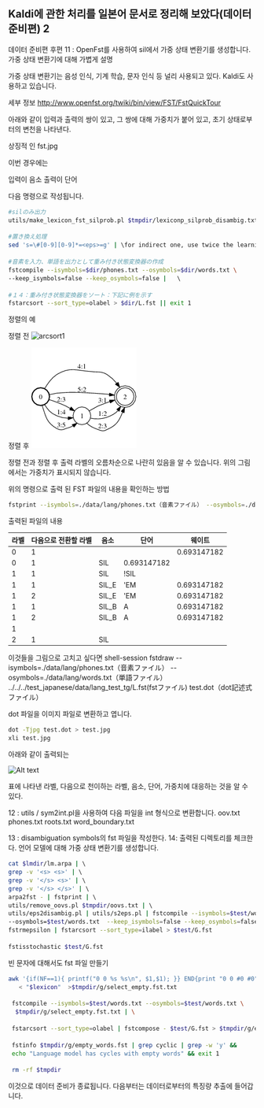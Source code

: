 ## Kaldi에 관한 처리를 일본어 문서로 정리해 보았다(데이터 준비편) 2
데이터 준비편 후편
11 : OpenFst를 사용하여 sil에서 가중 상태 변환기를 생성합니다.
가중 상태 변환기에 대해 가볍게 설명

가중 상태 변환기는 음성 인식, 기계 학습, 문자 인식 등 널리 사용되고 있다. Kaldi도 사용하고 있습니다.

세부 정보
http://www.openfst.org/twiki/bin/view/FST/FstQuickTour

아래와 같이 입력과 출력의 쌍이 있고, 그 쌍에 대해 가중치가 붙어 있고, 초기 상태로부터의 변천을 나타낸다.

상징적 인 fst.jpg

이번 경우에는

입력이 음소
출력이 단어

다음 명령으로 작성됩니다.
```bash
#silのみ出力
utils/make_lexicon_fst_silprob.pl $tmpdir/lexiconp_silprob_disambig.txt $s    rcdir/silprob.txt $silphone '#'$ndisambig | \

#置き換え処理                               
sed 's=\#[0-9][0-9]*=<eps>=g' | \for indirect one, use twice the learning rate

#音素を入力、単語を出力として重み付き状態変換器の作成                                      
fstcompile --isymbols=$dir/phones.txt --osymbols=$dir/words.txt \      
--keep_isymbols=false --keep_osymbols=false |   \ 

#１４：重み付き状態変換器をソート：下記に例を示す                     
fstarcsort --sort_type=olabel > $dir/L.fst || exit 1
```
정렬의 예

정렬 전
![arcsort1](./fig/arcsort1.jpg)


정렬 후
![정렬후](./fig/arcsort3.jpg)


정렬 전과 정렬 후 출력 라벨의 오름차순으로 나란히 있음을 알 수 있습니다.
위의 그림에서는 가중치가 표시되지 않습니다.

위의 명령으로 출력 된 FST 파일의 내용을 확인하는 방법
```bash
fstprint --isymbols=./data/lang/phones.txt（音素ファイル） --osymbols=./data/lang/words.txt（単語ファイル） ../../../test_japanese/data/lang_test_tg/L.fst（fstファイル） test.txt（出力されるファイル
```
출력된 파일의 내용

|라벨|다음으로 전환할 라벨|음소|단어|웨이트|
|--|-------------------|--|--|--|
|0	|1	|		| |0.693147182|
|0	|1	|SIL	|0.693147182|
|1	|1	|SIL	|!SIL||	
|1	|1	|SIL_E	|'EM	|0.693147182|
|1	|2	|SIL_E	|'EM	|0.693147182|
|1	|1	|SIL_B	|A	|0.693147182|
|1	|2  |SIL_B	|A	|0.693147182|
|1	|	|		| |
|2	|1	|SIL| | |	

이것들을 그림으로 고치고 싶다면
shell-session
fstdraw --isymbols=./data/lang/phones.txt（音素ファイル） --osymbols=./data/lang/words.txt（単語ファイル） ../../../test_japanese/data/lang_test_tg/L.fst(fstファイル) test.dot（dot記述式ファイル）

dot 파일을 이미지 파일로 변환하고 엽니다.
```bash
dot -Tjpg test.dot > test.jpg
xli test.jpg
```
아래와 같이 출력되는

![Alt text](/dev-doc/GushiSnow/fig/test2.jpg "Optional title")

표에 나타낸 라벨, 다음으로 천이하는 라벨, 음소, 단어, 가중치에 대응하는 것을 알 수 있다.

12 : utils / sym2int.pl을 사용하여 다음 파일을 int 형식으로 변환합니다.
oov.txt
phones.txt
roots.txt
word_boundary.txt

13 : disambiguation symbols의 fst 파일을 작성한다.
14: 출력된 디렉토리를 체크한다.
언어 모델에 대해 가중 상태 변환기를 생성합니다.
```bash
cat $lmdir/lm.arpa | \                                                                 
grep -v '<s> <s>' | \                                                                
grep -v '</s> <s>' | \                                                               
grep -v '</s> </s>' | \                                                              
arpa2fst - | fstprint | \                                                            
utils/remove_oovs.pl $tmpdir/oovs.txt | \                                            
utils/eps2disambig.pl | utils/s2eps.pl | fstcompile --isymbols=$test/words.txt \     
--osymbols=$test/words.txt  --keep_isymbols=false --keep_osymbols=false | \        
fstrmepsilon | fstarcsort --sort_type=ilabel > $test/G.fst                           

fstisstochastic $test/G.fst
```
빈 문자에 대해서도 fst 파일 만들기
```bash
awk '{if(NF==1){ printf("0 0 %s %s\n", $1,$1); }} END{print "0 0 #0 #0"; print "0";}' \
   < "$lexicon"  >$tmpdir/g/select_empty.fst.txt                               

 fstcompile --isymbols=$test/words.txt --osymbols=$test/words.txt \                     
  $tmpdir/g/select_empty.fst.txt | \

 fstarcsort --sort_type=olabel | fstcompose - $test/G.fst > $tmpdir/g/empty_words.fst   

 fstinfo $tmpdir/g/empty_words.fst | grep cyclic | grep -w 'y' &&                       
 echo "Language model has cycles with empty words" && exit 1                          

 rm -rf $tmpdir
 ```
이것으로 데이터 준비가 종료됩니다.
다음부터는 데이터로부터의 특징량 추출에 들어갑니다.
